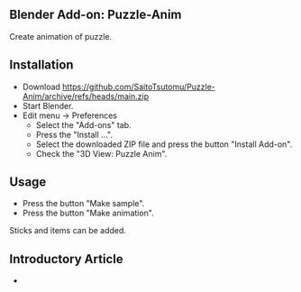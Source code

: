 ## Blender Add-on: Puzzle-Anim

Create animation of puzzle.

## Installation

- Download https://github.com/SaitoTsutomu/Puzzle-Anim/archive/refs/heads/main.zip
- Start Blender.
- Edit menu -> Preferences
  - Select the "Add-ons" tab.
  - Press the "Install ...".
  - Select the downloaded ZIP file and press the button "Install Add-on".
  - Check the "3D View: Puzzle Anim".

## Usage

- Press the button "Make sample".
- Press the button "Make animation".

Sticks and items can be added.

## Introductory Article

- []()
